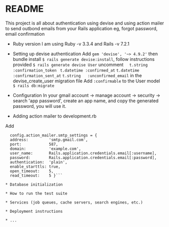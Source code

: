 # README

This project is all about authentication using devise and using action mailer to send outbond emails from your Rails application eg, forgot password, email confirmation

* Ruby version
I am using Ruby -v 3.3.4 and Rails -v 7.2.1 

* Setting up devise authentication
  Add `gem 'devise', '~> 4.9.2'` then bundle install
  `$ rails generate devise:install`, follow instructions provided
  `$ rails generate devise User`
  uncomment
   `  t.string   :confirmation_token`
      ` t.datetime :confirmed_at`
       `t.datetime :confirmation_sent_at`
       `t.string   :unconfirmed_email` in the devise_create_user migration file
    Add `:confirmable` to the User model  
  `$ rails db:migrate`

* Configuration
In your gmail account -> manage account -> security -> search 'app password', create an app name, and copy the generated password, you will use it.

* Adding action mailer to development.rb

Add 
```config.action_mailer.delivery_method = :smtp
  config.action_mailer.smtp_settings = {
  address:         'smtp.gmail.com',
  port:            587,
  domain:          'example.com',
  user_name:       Rails.application.credentials.email[:username],
  password:        Rails.application.credentials.email[:password],
  authentication:  'plain',
  enable_starttls: true,
  open_timeout:    5,
  read_timeout:    5 }```

* Database initialization

* How to run the test suite

* Services (job queues, cache servers, search engines, etc.)

* Deployment instructions

* ...
